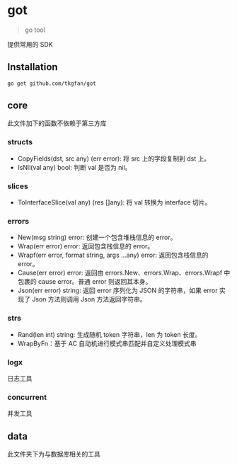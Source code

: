 # got

> go tool

提供常用的 SDK

## Installation

```bash
go get github.com/tkgfan/got
```

## core

此文件加下的函数不依赖于第三方库

### structs

- CopyFields(dst, src any) (err error): 将 src 上的字段复制到 dst 上。
- IsNil(val any) bool: 判断 val 是否为 nil。

### slices

- ToInterfaceSlice(val any) (res []any): 将 val 转换为 interface 切片。

### errors

- New(msg string) error: 创建一个包含堆栈信息的 error。
- Wrap(err error) error: 返回包含栈信息的 error。
- Wrapf(err error, format string, args ...any) error: 返回包含栈信息的 error。
- Cause(err error) error: 返回由 errors.New、errors.Wrap、errors.Wrapf 中包裹的 cause error。普通 error 则返回其本身。
- Json(err error) string: 返回 error 序列化为 JSON 的字符串，如果 error 实现了 Json 方法则调用 Json 方法返回字符串。

### strs

- Rand(len int) string: 生成随机 token 字符串，len 为 token 长度。
- WrapByFn：基于 AC 自动机进行模式串匹配并自定义处理模式串

### logx

日志工具

### concurrent

并发工具

## data

此文件夹下为与数据库相关的工具
